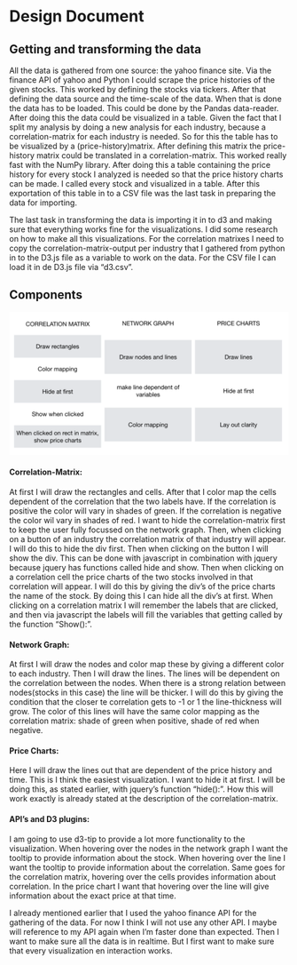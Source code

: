 
# Design Document
## Getting and transforming the data 

All the data is gathered from one source: the yahoo finance site. Via the finance API of yahoo and Python I could scrape the price histories of the given stocks. This worked by defining the stocks via tickers. After that defining the data source and the time-scale of the data. When that is done the data has to be loaded. This could be done by the Pandas data-reader. After doing this the data could be visualized in a table. 
Given the fact that I split my analysis by doing a new analysis for each industry, because a correlation-matrix for each industry is needed. So for this the table has to be visualized by a (price-history)matrix. After defining this matrix the price-history matrix could be translated in a correlation-matrix. This worked really fast with the NumPy library. 
After doing this a table containing the price history for every stock I analyzed is needed so that the price history charts can be made. I called every stock and visualized in a table. After this exportation of this table in to a CSV file was the last task in preparing the data for importing. <br />

The last task in transforming the data is importing it in to d3 and making sure that everything works fine for the visualizations. I did some research on how to make all this visualizations. For the correlation matrixes I need to copy the correlation-matrix-output per industry that I gathered from python in to the D3.js file as a variable to work on the data. 
For the CSV file I can load it in de D3.js file via “d3.csv”. <br /> 


## Components
![](doc/Components.png)


#### Correlation-Matrix:
At first I will draw the rectangles and cells. After that I color map the cells dependent of the correlation that the two labels have. If the correlation is positive the color will vary in shades of green. If the correlation is negative the color wil vary in shades of red. I want to hide the correlation-matrix first to keep the user fully focussed on the network graph. Then, when clicking on a button of an industry the correlation matrix of that industry will appear. I will do this to hide the div first. Then when clicking on the button I will show the div. This can be done with javascript in combination with jquery because jquery has functions called hide and show. Then when clicking on a correlation cell the price charts of the two stocks involved in that correlation will appear. I will do this by giving the div’s of the price charts the name of the stock. By doing this I can hide all the div’s at first. When clicking on a correlation matrix I will remember the labels that are clicked, and then via javascript the labels will fill the variables that getting called by the function “Show():”. <br />

#### Network Graph: 
At first I will draw the nodes and color map these by giving a different color to each industry. Then I will draw the lines. The lines will be dependent on the correlation between the nodes. When there is a strong relation between nodes(stocks in this case) the line will be thicker. I will do this by giving the condition that the closer te correlation gets to -1 or 1 the line-thickness will grow. The color of this lines will have the same color mapping as the correlation matrix: shade of green when positive, shade of red when negative. <br />

#### Price Charts:
Here I will draw the lines out that are dependent of the price history and time. This is I think the easiest visualization. I want to hide it at first. I will be doing this, as stated earlier, with jquery’s function “hide():”.  How this will work exactly is already stated at the description of the correlation-matrix. <br />

#### API’s and D3 plugins:
I am going to use d3-tip to provide a lot more functionality to the visualization. When hovering over the nodes in the network graph I want the tooltip to provide information about the stock. When hovering over the line I want the tooltip to provide information about the correlation. Same goes for the correlation matrix, hovering over the cells provides information about correlation. In the price chart I want that hovering over the line will give information about the exact price at that time. <br /> 

I already mentioned earlier that I used the yahoo finance API for the gathering of the data. For now I think I will not use any other API. I maybe will reference to my API again when I’m faster done than expected. Then I want to make sure all the data is in realtime. But I first want to make sure that every visualization en interaction works. 